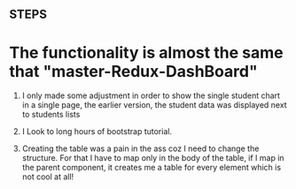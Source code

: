 ## STEPS

# The functionality is almost the same that "master-Redux-DashBoard"

1.  I only made some adjustment in order to show the single student chart in a single page, the earlier version, the student data was displayed next to students lists

2.  I Look to long hours of bootstrap tutorial.

3.  Creating the table was a pain in the ass coz I need to change the structure. For that I have to map only in the body of the table, if I map in the parent component, it creates me a table for every element which is not cool at all!

